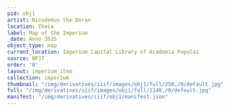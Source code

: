 ```yaml
---
pid: obj1
artist: Nicodemus the Doran
location: Theia
label: Map of the Imperium
_date: Anno 3535
object_type: map
current_location: Imperium Capital Library of Academia Populai
source: NPJT
order: '0'
layout: imperium_item
collection: imperium
thumbnail: "/img/derivatives/iiif/images/obj1/full/250,/0/default.jpg"
full: "/img/derivatives/iiif/images/obj1/full/1140,/0/default.jpg"
manifest: "/img/derivatives/iiif/obj1/manifest.json"
---
```

